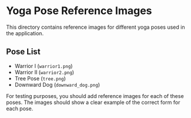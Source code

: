 # Yoga Pose Reference Images

This directory contains reference images for different yoga poses used in the application.

## Pose List

- Warrior I (`warrior1.png`)
- Warrior II (`warrior2.png`)
- Tree Pose (`tree.png`) 
- Downward Dog (`downward_dog.png`)

For testing purposes, you should add reference images for each of these poses. The images should show a clear example of the correct form for each pose. 